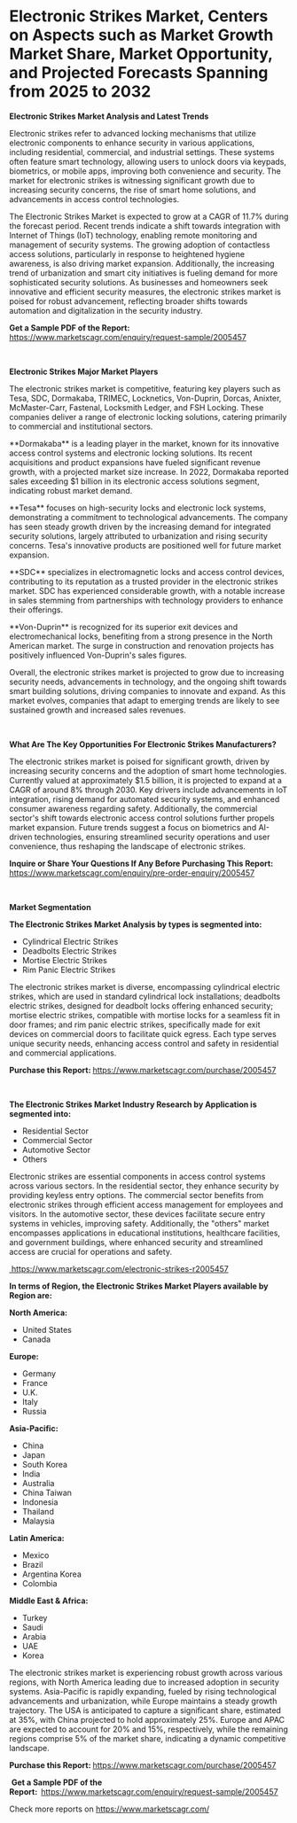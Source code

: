 <p><h1>Electronic Strikes Market, Centers on Aspects such as Market Growth Market Share, Market Opportunity, and Projected Forecasts Spanning from 2025 to 2032</h1></p><p><strong>Electronic Strikes Market Analysis and Latest Trends</strong></p>
<p><p>Electronic strikes refer to advanced locking mechanisms that utilize electronic components to enhance security in various applications, including residential, commercial, and industrial settings. These systems often feature smart technology, allowing users to unlock doors via keypads, biometrics, or mobile apps, improving both convenience and security. The market for electronic strikes is witnessing significant growth due to increasing security concerns, the rise of smart home solutions, and advancements in access control technologies.</p><p>The Electronic Strikes Market is expected to grow at a CAGR of 11.7% during the forecast period. Recent trends indicate a shift towards integration with Internet of Things (IoT) technology, enabling remote monitoring and management of security systems. The growing adoption of contactless access solutions, particularly in response to heightened hygiene awareness, is also driving market expansion. Additionally, the increasing trend of urbanization and smart city initiatives is fueling demand for more sophisticated security solutions. As businesses and homeowners seek innovative and efficient security measures, the electronic strikes market is poised for robust advancement, reflecting broader shifts towards automation and digitalization in the security industry.</p></p>
<p><strong>Get a Sample PDF of the Report:&nbsp;</strong> <a href="https://www.marketscagr.com/enquiry/request-sample/2005457?utm_campaign=2650&utm_medium=2&utm_source=Github&utm_content=ia&utm_term=11042025&utm_id=electronic-strikes">https://www.marketscagr.com/enquiry/request-sample/2005457</a></p>
<p>&nbsp;</p>
<p><strong>Electronic Strikes Major Market Players</strong></p>
<p><p>The electronic strikes market is competitive, featuring key players such as Tesa, SDC, Dormakaba, TRIMEC, Locknetics, Von-Duprin, Dorcas, Anixter, McMaster-Carr, Fastenal, Locksmith Ledger, and FSH Locking. These companies deliver a range of electronic locking solutions, catering primarily to commercial and institutional sectors.</p><p>**Dormakaba** is a leading player in the market, known for its innovative access control systems and electronic locking solutions. Its recent acquisitions and product expansions have fueled significant revenue growth, with a projected market size increase. In 2022, Dormakaba reported sales exceeding $1 billion in its electronic access solutions segment, indicating robust market demand.</p><p>**Tesa** focuses on high-security locks and electronic lock systems, demonstrating a commitment to technological advancements. The company has seen steady growth driven by the increasing demand for integrated security solutions, largely attributed to urbanization and rising security concerns. Tesa's innovative products are positioned well for future market expansion.</p><p>**SDC** specializes in electromagnetic locks and access control devices, contributing to its reputation as a trusted provider in the electronic strikes market. SDC has experienced considerable growth, with a notable increase in sales stemming from partnerships with technology providers to enhance their offerings.</p><p>**Von-Duprin** is recognized for its superior exit devices and electromechanical locks, benefiting from a strong presence in the North American market. The surge in construction and renovation projects has positively influenced Von-Duprin's sales figures.</p><p>Overall, the electronic strikes market is projected to grow due to increasing security needs, advancements in technology, and the ongoing shift towards smart building solutions, driving companies to innovate and expand. As this market evolves, companies that adapt to emerging trends are likely to see sustained growth and increased sales revenues.</p></p>
<p>&nbsp;</p>
<p><strong>What Are The Key Opportunities For Electronic Strikes Manufacturers?</strong></p>
<p><p>The electronic strikes market is poised for significant growth, driven by increasing security concerns and the adoption of smart home technologies. Currently valued at approximately $1.5 billion, it is projected to expand at a CAGR of around 8% through 2030. Key drivers include advancements in IoT integration, rising demand for automated security systems, and enhanced consumer awareness regarding safety. Additionally, the commercial sector's shift towards electronic access control solutions further propels market expansion. Future trends suggest a focus on biometrics and AI-driven technologies, ensuring streamlined security operations and user convenience, thus reshaping the landscape of electronic strikes.</p></p>
<p><strong>Inquire or Share Your Questions If Any Before Purchasing This Report:</strong> <a href="https://www.marketscagr.com/enquiry/pre-order-enquiry/2005457?utm_campaign=2650&utm_medium=2&utm_source=Github&utm_content=ia&utm_term=11042025&utm_id=electronic-strikes">https://www.marketscagr.com/enquiry/pre-order-enquiry/2005457</a></p>
<p>&nbsp;</p>
<p><strong>Market Segmentation</strong></p>
<p><strong>The Electronic Strikes Market Analysis by types is segmented into:</strong></p>
<p><ul><li>Cylindrical Electric Strikes</li><li>Deadbolts Electric Strikes</li><li>Mortise Electric Strikes</li><li>Rim Panic Electric Strikes</li></ul></p>
<p><p>The electronic strikes market is diverse, encompassing cylindrical electric strikes, which are used in standard cylindrical lock installations; deadbolts electric strikes, designed for deadbolt locks offering enhanced security; mortise electric strikes, compatible with mortise locks for a seamless fit in door frames; and rim panic electric strikes, specifically made for exit devices on commercial doors to facilitate quick egress. Each type serves unique security needs, enhancing access control and safety in residential and commercial applications.</p></p>
<p><strong>Purchase this Report:&nbsp;</strong><a href="https://www.marketscagr.com/purchase/2005457?utm_campaign=2650&utm_medium=2&utm_source=Github&utm_content=ia&utm_term=11042025&utm_id=electronic-strikes">https://www.marketscagr.com/purchase/2005457</a></p>
<p>&nbsp;</p>
<p><strong>The Electronic Strikes Market Industry Research by Application is segmented into:</strong></p>
<p><ul><li>Residential Sector</li><li>Commercial Sector</li><li>Automotive Sector</li><li>Others</li></ul></p>
<p><p>Electronic strikes are essential components in access control systems across various sectors. In the residential sector, they enhance security by providing keyless entry options. The commercial sector benefits from electronic strikes through efficient access management for employees and visitors. In the automotive sector, these devices facilitate secure entry systems in vehicles, improving safety. Additionally, the "others" market encompasses applications in educational institutions, healthcare facilities, and government buildings, where enhanced security and streamlined access are crucial for operations and safety.</p></p>
<p><a href="https://www.marketscagr.com/electronic-strikes-r2005457?utm_campaign=2650&utm_medium=2&utm_source=Github&utm_content=ia&utm_term=11042025&utm_id=electronic-strikes">&nbsp;https://www.marketscagr.com/electronic-strikes-r2005457</a></p>
<p><strong>In terms of Region, the Electronic Strikes Market Players available by Region are:</strong></p>
<p>
    <p> <strong> North America: </strong>
        <ul>
            <li>United States</li>
            <li>Canada</li>
        </ul>
        </p> 
    <p> <strong> Europe: </strong>
        <ul>
            <li>Germany</li>
            <li>France</li>
            <li>U.K.</li>
            <li>Italy</li>
            <li>Russia</li>
        </ul>
        </p> 
    <p> <strong> Asia-Pacific: </strong>
        <ul>
            <li>China</li>
            <li>Japan</li>
            <li>South Korea</li>
            <li>India</li>
            <li>Australia</li>
            <li>China Taiwan</li>
            <li>Indonesia</li>
            <li>Thailand</li>
            <li>Malaysia</li>
        </ul>
        </p> 
    <p> <strong> Latin America: </strong>
        <ul>
            <li>Mexico</li>
            <li>Brazil</li>
            <li>Argentina Korea</li>
            <li>Colombia</li>
        </ul>
        </p> 
    <p> <strong> Middle East & Africa: </strong>
        <ul>
            <li>Turkey</li>
            <li>Saudi</li>
            <li>Arabia</li>
            <li>UAE</li>
            <li>Korea</li>
        </ul>
    </p>
    </p>
<p><p>The electronic strikes market is experiencing robust growth across various regions, with North America leading due to increased adoption in security systems. Asia-Pacific is rapidly expanding, fueled by rising technological advancements and urbanization, while Europe maintains a steady growth trajectory. The USA is anticipated to capture a significant share, estimated at 35%, with China projected to hold approximately 25%. Europe and APAC are expected to account for 20% and 15%, respectively, while the remaining regions comprise 5% of the market share, indicating a dynamic competitive landscape.</p></p>
<p><strong>Purchase this Report: </strong><a href="https://www.marketscagr.com/purchase/2005457?utm_campaign=2650&utm_medium=2&utm_source=Github&utm_content=ia&utm_term=11042025&utm_id=electronic-strikes">https://www.marketscagr.com/purchase/2005457</a></p>
<p>&nbsp;<strong>Get a Sample PDF of the Report:&nbsp;&nbsp;</strong><a href="https://www.marketscagr.com/enquiry/request-sample/2005457?utm_campaign=2650&utm_medium=2&utm_source=Github&utm_content=ia&utm_term=11042025&utm_id=electronic-strikes">https://www.marketscagr.com/enquiry/request-sample/2005457</a></p>
<p><strong></strong></p>
<p>Check more reports on <a href="https://www.marketscagr.com/?utm_campaign=2650&utm_medium=2&utm_source=Github&utm_content=ia&utm_term=11042025&utm_id=electronic-strikes">https://www.marketscagr.com/</a></p>